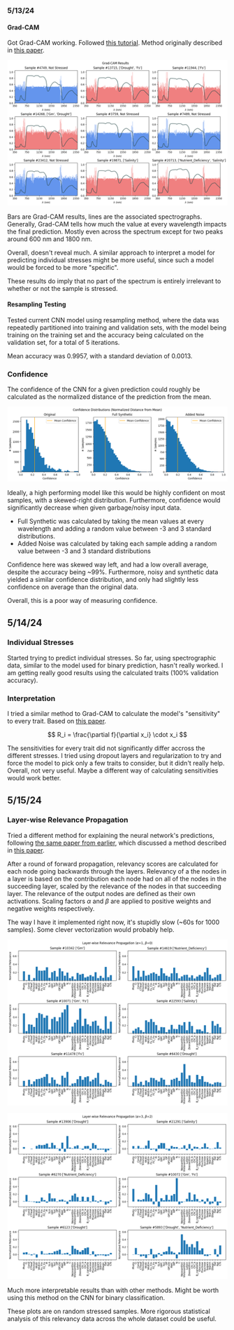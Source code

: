 ### 5/13/24
#### Grad-CAM

Got Grad-CAM working. Followed [this tutorial](https://keras.io/examples/vision/grad_cam/). Method originally described in [this paper](https://arxiv.org/abs/1610.02391).

![Grad-CAM Results](grad_cam.png)

Bars are Grad-CAM results, lines are the associated spectrographs. Generally, Grad-CAM tells how much the value at every wavelength impacts the final prediction. Mostly even across the spectrum except for two peaks around 600 nm and 1800 nm. 

Overall, doesn't reveal much. A similar approach to interpret a model for predicting individual stresses might be more useful, since such a model would be forced to be more "specific". 

These results do imply that no part of the spectrum is entirely irrelevant to whether or not the sample is stressed. 

#### Resampling Testing

Tested current CNN model using resampling method, where the data was repeatedly partitioned into training and validation sets, with the model being training on the training set and the accuracy being calculated on the validation set, for a total of 5 iterations. 

Mean accuracy was $0.9957$, with a standard deviation of $0.0013$.

### Confidence
The confidence of the CNN for a given prediction could roughly be calculated as the normalized distance of the prediction from the mean. 

![Naive Confidence Distributions](confidence_bad.png)

Ideally, a high performing model like this would be highly confident on most samples, with a skewed-right distribution. Furthermore, confidence would significantly decrease when given garbage/noisy input data.

- Full Synthetic was calculated by taking the mean values at every wavelength and adding a random value between -3 and 3 standard distributions.
- Added Noise was calculated by taking each sample adding a random value between -3 and 3 standard distributions

Confidence here was skewed way left, and had a low overall average, despite the accuracy being ~99%. Furthermore, noisy and synthetic data yielded a similar confidence distribution, and only had slightly less confidence on average than the original data. 

Overall, this is a poor way of measuring confidence.

## 5/14/24
### Individual Stresses
Started trying to predict individual stresses. So far, using spectrographic data, similar to the model used for binary prediction, hasn't really worked. I am getting really good results using the calculated traits (100% validation accuracy).

### Interpretation
I tried a similar method to Grad-CAM to calculate the model's "sensitivity" to every trait. Based on [this paper](https://www.sciencedirect.com/science/article/pii/S1051200417302385).

$$
R_i = \frac{\partial f}{\partial x_i} \cdot x_i
$$

The sensitivities for every trait did not significantly differ accross the different stresses. I tried using dropout layers and regularization to try and force the model to pick only a few traits to consider, but it didn't really help. Overall, not very useful. Maybe a different way of calculating sensitivities would work better.

## 5/15/24
### Layer-wise Relevance Propagation
Tried a different method for explaining the neural network's predictions, following [the same paper from earlier](https://www.sciencedirect.com/science/article/pii/S1051200417302385#br0050), which discussed a method described in [this paper](https://journals.plos.org/plosone/article?id=10.1371/journal.pone.0130140#sec019). 

After a round of forward propagation, relevancy scores are calculated for each node going backwards through the layers. Relevancy of a the nodes in a layer is based on the contribution each node had on all of the nodes in the succeeding layer, scaled by the relevance of the nodes in that succeeding layer. The relevance of the output nodes are defined as their own activations. Scaling factors $\alpha$ and $\beta$ are applied to positive weights and negative weights respectively.

The way I have it implemented right now, it's stupidly slow (~60s for 1000 samples). Some clever vectorization would probably help. 

![LRP, alpha=1, beta=0](lrp_a1_b0.png)

![LRP, alpha=1, beta=0](lrp_a3_b2.png)

Much more interpretable results than with other methods. Might be worth using this method on the CNN for binary classification. 

These plots are on random stressed samples. More rigorous statistical analysis of this relevancy data across the whole dataset could be useful. 

